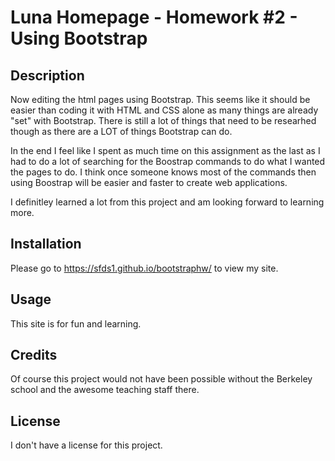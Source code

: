 # Luna Homepage - Homework #2 - Using Bootstrap

## Description 

Now editing the html pages using Bootstrap. This seems like it should be easier than coding it with HTML and CSS alone as many things are already "set" with Bootstrap.  There is still a lot of things that need to be researhed though as there are a LOT of things Bootstrap can do.

In the end I feel like I spent as much time on this assignment as the last as I had to do a lot of searching for the Boostrap commands to do what I wanted the pages to do.  I think once someone knows most of the commands then using Boostrap will be easier and faster to create web applications.

I definitley learned a lot from this project and am looking forward to learning more.


## Installation

Please go to https://sfds1.github.io/bootstraphw/ to view my site.


## Usage 

This site is for fun and learning.


## Credits

Of course this project would not have been possible without the Berkeley school and the awesome teaching staff there.


## License

I don't have a license for this project.



